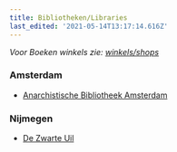 ```yaml
---
title: Bibliotheken/Libraries
last_edited: '2021-05-14T13:17:14.616Z'
---
```

_Voor Boeken winkels zie: [winkels/shops](https://forumvooranarchisme.nl/wiki/winkelsshops "https://forumvooranarchisme.nl/wiki/winkelsshops")_

### Amsterdam

* [Anarchistische Bibliotheek Amsterdam](https://www.agamsterdam.org/anarchistische-bibliotheek/)

### Nijmegen

* [De Zwarte Uil](https://www.anarchistischegroepnijmegen.nl/anarchistische-bibliotheek-de-zwarte-uil)